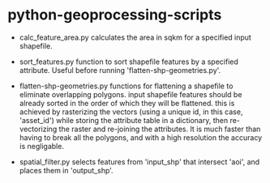 # python-geoprocessing-scripts

- calc_feature_area.py
  calculates the area in sqkm for a specified input shapefile.

- sort_features.py
  function to sort shapefile features by a specified attribute. Useful before running 'flatten-shp-geometries.py'.

- flatten-shp-geometries.py
  functions for flattening a shapefile to eliminate overlapping polygons. input shapefile features should be already   sorted in the order of which they will be flattened. this is achieved by rasterizing the vectors (using a unique     id, in this case, 'asset_id') while storing the attribute table in a dictionary, then re-vectorizing the raster and   re-joining the attributes. It is much faster than having to break all the polygons, and with a high resolution the   accuracy is negligable.

- spatial_filter.py
  selects features from 'input_shp' that intersect 'aoi', and places them in 'output_shp'.

